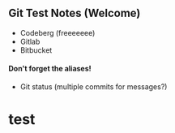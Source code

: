 ## Git Test Notes (Welcome)

- Codeberg (freeeeeee)
- Gitlab
- Bitbucket

#### Don't forget the aliases!

- Git status (multiple commits for messages?)

# test
